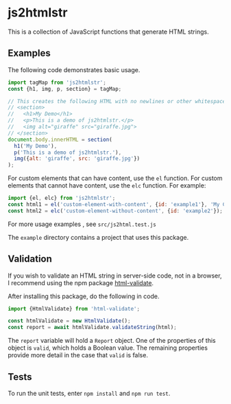 # js2htmlstr

This is a collection of JavaScript functions that generate HTML strings.

## Examples

The following code demonstrates basic usage.

```js
import tagMap from 'js2htmlstr';
const {h1, img, p, section} = tagMap;

// This creates the following HTML with no newlines or other whitespace.
// <section>
//   <h1>My Demo</h1>
//   <p>This is a demo of js2htmlstr.</p>
//   <img alt="giraffe" src="giraffe.jpg">
// </section>
document.body.innerHTML = section(
  h1('My Demo'),
  p('This is a demo of js2htmlstr.'),
  img({alt: 'giraffe', src: 'giraffe.jpg'})
);
```

For custom elements that can have content, use the `el` function.
For custom elements that cannot have content, use the `elc` function.
For example:

```js
import {el, elc} from 'js2htmlstr';
const html1 = el('custom-element-with-content', {id: 'example1'}, 'My Content');
const html2 = elc('custom-element-without-content', {id: 'example2'});
```

For more usage examples , see `src/js2html.test.js`

The `example` directory contains a project that uses this package.

## Validation

If you wish to validate an HTML string in server-side code, not in a browser,
I recommend using the npm package
[html-validate](https://www.npmjs.com/package/html-validate).

After installing this package, do the following in code.

```js
import {HtmlValidate} from 'html-validate';

const htmlValidate = new HtmlValidate();
const report = await htmlValidate.validateString(html);
```

The `report` variable will hold a `Report` object.
One of the properties of this object is `valid`, which holds a Boolean value.
The remaining properties provide more detail in the case that `valid` is false.

## Tests

To run the unit tests, enter `npm install` and `npm run test`.
